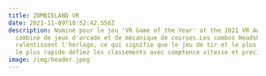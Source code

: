 ```yaml
---
title: ZOMBIELAND VR
date: 2021-11-09T10:52:42.556Z
description: Nominé pour le jeu 'VR Game of the Year' at the 2021 VR Awards
  combiné de jeux d'arcade et de mécanique de courses.Les combos Headshot
  ralentissent l'horloge, ce qui signifie que le jeu de tir et le plus précis et
  le plus rapide défiez les classements avec comptence vitesse et precision.
image: /img/header.jpeg
---
```

